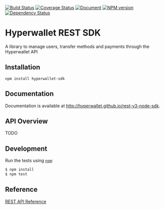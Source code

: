 [![Build Status](https://travis-ci.org/hyperwallet/rest-v3-node-sdk.png?branch=master)](https://travis-ci.org/hyperwallet/rest-v3-node-sdk)
 [![Coverage Status](https://coveralls.io/repos/hyperwallet/rest-v3-node-sdk/badge.png?branch=master)](https://coveralls.io/r/hyperwallet/rest-v3-node-sdk?branch=master)
[![Document](http://hyperwallet.github.io/rest-v3-node-sdk/badge.svg?t=0)](http://hyperwallet.github.io/rest-v3-node-sdk)
[![NPM version](https://badge.fury.io/js/hyperwallet-sdk.png)](http://badge.fury.io/js/hyperwallet-sdk)
[![Dependency Status](https://david-dm.org/hyperwallet/rest-v3-node-sdk.png)](https://david-dm.org/hyperwallet/rest-v3-node-sdk)

Hyperwallet REST SDK
====================

A library to manage users, transfer methods and payments through the Hyperwallet API


Installation
------------

`npm install hyperwallet-sdk`


Documentation
-------------

Documentation is available at http://hyperwallet.github.io/rest-v3-node-sdk.


API Overview
------------

TODO


Development
-----------

Run the tests using [`npm`](https://www.npmjs.com/):

```bash
$ npm install
$ npm test
```


Reference
---------

[REST API Reference](https://sandbox.hyperwallet.com/developer-portal/#/docs)
